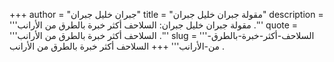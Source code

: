 +++
author = "جبران خليل جبران"
title = "مقولة جبران خليل جبران"
description = '''مقولة جبران خليل جبران: السلاحف أكثر خبرة بالطرق من الأرانب .'''
quote = '''السلاحف أكثر خبرة بالطرق من الأرانب .'''
slug = '''السلاحف-أكثر-خبرة-بالطرق-من-الأرانب'''
+++
السلاحف أكثر خبرة بالطرق من الأرانب .
